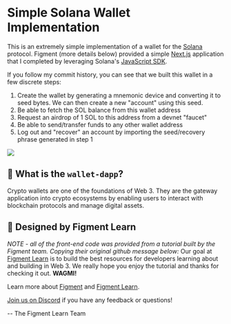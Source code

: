# Simple Solana Wallet Implementation
This is an extremely simple implementation of a wallet for the [Solana](https://solana.com/) protocol. Figment (more details below) provided a simple [Next.js](https://nextjs.org/) application that I completed by leveraging Solana's [JavaScript SDK](https://solana-labs.github.io/solana-web3.js/index.html).

If you follow my commit history, you can see that we built this wallet in a few discrete steps:
1. Create the wallet by generating a mnemonic device and converting it to seed bytes. We can then create a new "account" using this seed.  
2. Be able to fetch the SOL balance from this wallet address
3. Request an airdrop of 1 SOL to this address from a devnet "faucet"
4. Be able to send/transfer funds to any other wallet address
5. Log out and "recover" an account by importing the seed/recovery phrase generated in step 1

![](./public/wallet-tutorial-screenshot.png)

## 🤔 What is the `wallet-dapp`?

Crypto wallets are one of the foundations of Web 3. They are the gateway application into crypto ecosystems by enabling users to interact with blockchain protocols and manage digital assets.

## 🔩 Designed by Figment Learn
*NOTE - all of the front-end code was provided from a tutorial built by the Figment team. Copying their original github message below:*
Our goal at [Figment Learn](https://learn.figment.io/) is to build the best resources for developers learning about and building in Web 3. We really hope you enjoy the tutorial and thanks for checking it out. **WAGMI!**

Learn more about [Figment](https://figment.io/) and [Figment Learn](https://learn.figment.io/).

[Join us on Discord](https://discord.com/invite/fszyM7K) if you have any feedback or questions!

-- The Figment Learn Team

